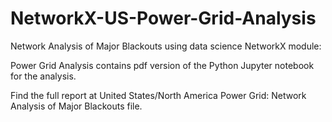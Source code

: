 # NetworkX-US-Power-Grid-Analysis
Network Analysis of Major Blackouts using data science NetworkX module:

Power Grid Analysis contains pdf version of the Python Jupyter notebook for the analysis.

Find the full report at United States/North America Power Grid: Network Analysis of Major Blackouts file.
